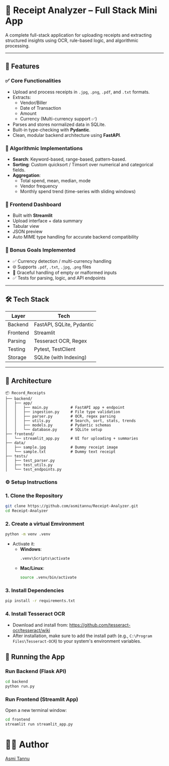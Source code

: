 # 🧾 Receipt Analyzer – Full Stack Mini App 

A complete full-stack application for uploading receipts and extracting structured insights using OCR, rule-based logic, and algorithmic processing. 

---

## 🚀 Features

### ✅ Core Functionalities
- Upload and process receipts in `.jpg`, `.png`, `.pdf`, and `.txt` formats.
- Extracts:
  - Vendor/Biller
  - Date of Transaction
  - Amount
  - Currency (Multi-currency support ✅)
- Parses and stores normalized data in SQLite.
- Built-in type-checking with **Pydantic**.
- Clean, modular backend architecture using **FastAPI**.

### 🧠 Algorithmic Implementations
- **Search**: Keyword-based, range-based, pattern-based.
- **Sorting**: Custom quicksort / Timsort over numerical and categorical fields.
- **Aggregation**:
  - Total spend, mean, median, mode
  - Vendor frequency
  - Monthly spend trend (time-series with sliding windows)

### 🎨 Frontend Dashboard
- Built with **Streamlit**
- Upload interface + data summary
- Tabular view
- JSON preview
- Auto MIME type handling for accurate backend compatibility

### 💎 Bonus Goals Implemented
- ✅ Currency detection / multi-currency handling
- 🌐 Supports `.pdf`, `.txt`, `.jpg`, `.png` files
- 🚫 Graceful handling of empty or malformed inputs
- ✅ Tests for parsing, logic, and API endpoints

---

## 🛠️ Tech Stack

| Layer     | Tech                    |
|-----------|-------------------------|
| Backend   | FastAPI, SQLite, Pydantic |
| Frontend  | Streamlit               |
| Parsing   | Tesseract OCR, Regex    |
| Testing   | Pytest, TestClient      |
| Storage   | SQLite (with Indexing)  |

---

## 🧱 Architecture

```plaintext
📦 Record_Receipts
├── backend/
│   ├── app/
│   │   ├── main.py          # FastAPI app + endpoint
│   │   ├── ingestion.py     # File type validation
│   │   ├── parser.py        # OCR, regex parsing
│   │   ├── utils.py         # Search, sort, stats, trends
│   │   ├── models.py        # Pydantic schemas
│   │   └── database.py      # SQLite setup
├── frontend/
│   └── streamlit_app.py     # UI for uploading + summaries
├── data/
│   ├── sample.jpg           # Dummy receipt image
│   └── sample.txt           # Dummy text receipt
├── tests/
│   ├── test_parser.py
│   ├── test_utils.py
│   └── test_endpoints.py

```
### ⚙️ Setup Instructions

### 1. **Clone the Repository**
```bash
git clone https://github.com/asmitannu/Receipt-Analyzer.git
cd Receipt-Analyzer
```

### 2. **Create a virtual Emvironment**
```bash
python -m venv .venv
```

- Activate it:
  - **Windows**:
    ```bash
    .venv\Scripts\activate
    ```
  - **Mac/Linux**:
    ```bash
    source .venv/bin/activate
    ```

### 3. **Install Dependencies**
```bash
pip install -r requirements.txt
```

### 4. **Install Tesseract OCR**
- Download and install from: https://github.com/tesseract-ocr/tesseract/wiki
- After installation, make sure to add the install path (e.g., `C:\Program Files\Tesseract-OCR`) to your system's environment variables.

## 🚀 Running the App

### Run Backend (Flask API)
```bash
cd backend
python run.py
```

### Run Frontend (Streamlit App)
Open a new terminal window:

```bash
cd frontend
streamlit run streamlit_app.py
```
# 🧑‍💻 Author
[Asmi Tannu](https://github.com/asmitannu)
